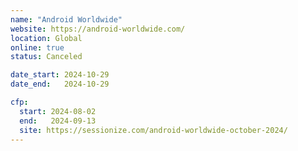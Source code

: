 ```yaml
---
name: "Android Worldwide"
website: https://android-worldwide.com/
location: Global
online: true
status: Canceled

date_start: 2024-10-29
date_end:   2024-10-29

cfp:
  start: 2024-08-02
  end:   2024-09-13
  site: https://sessionize.com/android-worldwide-october-2024/
---
```

